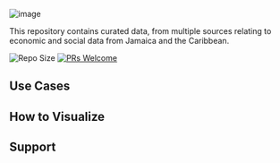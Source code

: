 ![image](https://github.com/plotdata/DATABANK/assets/169538677/394e1755-330f-46a7-852c-e9e5be70be80)

This repository contains curated data, from multiple sources relating to economic and social data from Jamaica and the Caribbean.

![Repo Size](https://img.shields.io/github/repo-size/plotdata/databank)   [![PRs Welcome](https://img.shields.io/badge/PRs-welcome-brightgreen.svg?style=flat-square)](http://makeapullrequest.com)

## Use Cases


## How to Visualize 


## Support 

